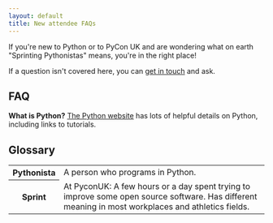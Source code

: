 ```yaml
---
layout: default
title: New attendee FAQs
---
```


<p>If you're new to Python or to PyCon UK and are wondering what on earth "Sprinting Pythonistas" means, you're in the right place!</p>
<p>If a question isn't covered here, you can <a href="/contact/">get in touch</a> and ask.

<h2>FAQ</h2>
<p><strong>What is Python?</strong> <a href="https://docs.python.org/3/faq/general.html#what-is-python">The Python website</a> has lots of helpful details on Python, including links to tutorials.</p>

<h2>Glossary</h2>
<table class="table">
  <tbody>
    <tr>
      <th scope="row">Pythonista</th>
      <td>A person who programs in Python.</td>
    </tr>
    <tr>
      <th scope="row">Sprint</th>
      <td>At PyconUK: A few hours or a day spent trying to improve some open source software. Has different meaning in most workplaces and athletics fields.</td>
    </tr>
  </tbody>
</table>

